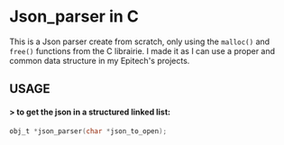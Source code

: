 # Json_parser in C 

This is a Json parser create from scratch, only using the `malloc()` and `free()` functions from the C librairie.
I made it as I can use a proper and common data structure in my Epitech's projects.

## USAGE 

#### > to get the json in a structured linked list:

```C
obj_t *json_parser(char *json_to_open);
```
